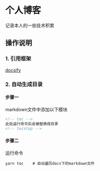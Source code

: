 # 个人博客

记录本人的一些技术积累

## 操作说明

### 1. 引用框架

[docsify](https://docsify.js.org/#/)

### 2. 自动生成目录

#### 步骤一

markdown文件中添加以下模块

```markdown
<!-- toc -->
此处运行命令后会被替换成目录
<!-- tocstop -->
```

#### 步骤二

运行命令

```shell
yarn toc    # 自动遍历docs下的markdown文件
```
